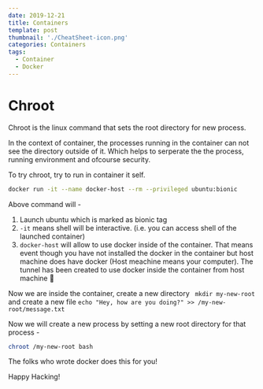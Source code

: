 ```yaml
---
date: 2019-12-21
title: Containers
template: post
thumbnail: './CheatSheet-icon.png'
categories: Containers
tags:
  - Container
  - Docker
---
```


# Chroot

Chroot is the linux command that sets the root directory for new process.

In the context of container, the processes running in the container can not see the directory outside of it. Which helps to serperate the the process, running environment and ofcourse security.

To try chroot, try to run in container it self.
```sh
docker run -it --name docker-host --rm --privileged ubuntu:bionic
```
Above command will -
  1. Launch ubuntu which is marked as bionic tag
  2. `-it` means shell will be interactive. (i.e. you can access shell of the launched container)
  3. `docker-host` will allow to use docker inside of the container. That means event though you have not installed the docker in the container but host machine does have docker (Host meachine means your computer). The tunnel has been created to use docker inside the container from host machine 🎩

Now we are inside the container, create a new directory
` mkdir my-new-root` and create a new file `echo "Hey, how are you doing?" >> /my-new-root/message.txt`

Now we will create a new process by setting a new root directory for that process -
```sh
chroot /my-new-root bash
```


The folks who wrote docker does this for you!


Happy Hacking!
